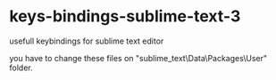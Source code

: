 # keys-bindings-sublime-text-3
usefull keybindings for sublime text editor

you have to change these files on "sublime_text\Data\Packages\User" folder.

